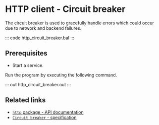 # HTTP client - Circuit breaker

The circuit breaker is used to gracefully handle errors which could occur due to network and backend failures.

::: code http_circuit_breaker.bal :::

## Prerequisites
 - Start a service.

 Run the program by executing the following command.

::: out http_circuit_breaker.out :::

## Related links
- [`http` package - API documentation](https://lib.ballerina.io/ballerina/http/latest/)
- [`Circuit breaker` - specification](https://ballerina.io/spec/http/#2415-circuit-breaker)
